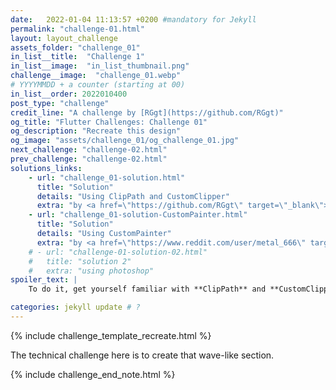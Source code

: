 ```yaml
---
date:   2022-01-04 11:13:57 +0200 #mandatory for Jekyll
permalink: "challenge-01.html"
layout: layout_challenge
assets_folder: "challenge_01"
in_list__title:  "Challenge 1"
in_list__image:  "in_list_thumbnail.png"
challenge__image:  "challenge_01.webp"
# YYYYMMDD + a counter (starting at 00)
in_list__order: 2022010400
post_type: "challenge"
credit_line: "A challenge by [RGgt](https://github.com/RGgt)"
og_title: "Flutter Challenges: Challenge 01"
og_description: "Recreate this design"
og_image: "assets/challenge_01/og_challenge_01.jpg"
next_challenge: "challenge-02.html"
prev_challenge: "challenge-02.html"
solutions_links: 
    - url: "challenge_01-solution.html"
      title: "Solution"
      details: "Using ClipPath and CustomClipper"
      extra: "by <a href=\"https://github.com/RGgt\" target=\"_blank\">RGgt</a>"
    - url: "challenge_01-solution-CustomPainter.html"
      title: "Solution"
      details: "Using CustomPainter"
      extra: "by <a href=\"https://www.reddit.com/user/metal_666\" target=\"_blank\">metal_666</a>"
    # - url: "challenge-01-solution-02.html"
    #   title: "solution 2"
    #   extra: "using photoshop"
spoiler_text: |
    To do it, get yourself familiar with **ClipPath** and **CustomClipper**. Experiment with **Bezier curves** until you are happy with the result.

categories: jekyll update # ?
---
```

{% include challenge_template_recreate.html  %}

The technical challenge here is to create that wave-like section.

{% include challenge_end_note.html  %}
